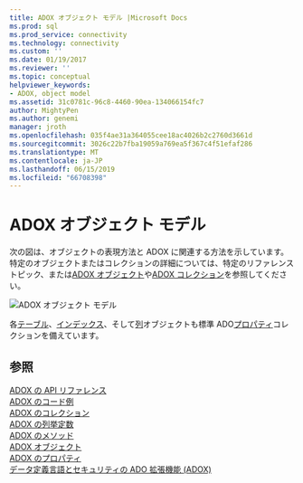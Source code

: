 ```yaml
---
title: ADOX オブジェクト モデル |Microsoft Docs
ms.prod: sql
ms.prod_service: connectivity
ms.technology: connectivity
ms.custom: ''
ms.date: 01/19/2017
ms.reviewer: ''
ms.topic: conceptual
helpviewer_keywords:
- ADOX, object model
ms.assetid: 31c0781c-96c8-4460-90ea-134066154fc7
author: MightyPen
ms.author: genemi
manager: jroth
ms.openlocfilehash: 035f4ae31a364055cee18ac4026b2c2760d3661d
ms.sourcegitcommit: 3026c22b7fba19059a769ea5f367c4f51efaf286
ms.translationtype: MT
ms.contentlocale: ja-JP
ms.lasthandoff: 06/15/2019
ms.locfileid: "66708398"
---
```

# <a name="adox-object-model"></a>ADOX オブジェクト モデル
次の図は、オブジェクトの表現方法と ADOX に関連する方法を示しています。 特定のオブジェクトまたはコレクションの詳細については、特定のリファレンス トピック、または[ADOX オブジェクト](../../../ado/reference/adox-api/adox-objects.md)や[ADOX コレクション](../../../ado/reference/adox-api/adox-collections.md)を参照してください。  
  
 ![ADOX オブジェクト モデル](../../../ado/reference/adox-api/media/adox_object_model.gif "ADOX_object_model")  
  
 各[テーブル](../../../ado/reference/adox-api/table-object-adox.md)、[インデックス](../../../ado/reference/adox-api/index-object-adox.md)、そして[列](../../../ado/reference/adox-api/column-object-adox.md)オブジェクトも標準 ADO[プロパティ](../../../ado/reference/ado-api/properties-collection-ado.md)コレクションを備えています。  
  
## <a name="see-also"></a>参照  
 [ADOX の API リファレンス](../../../ado/reference/adox-api/adox-api-reference.md)   
 [ADOX のコード例](../../../ado/reference/adox-api/adox-code-examples.md)   
 [ADOX のコレクション](../../../ado/reference/adox-api/adox-collections.md)   
 [ADOX の列挙定数](../../../ado/reference/adox-api/adox-enumerated-constants.md)   
 [ADOX のメソッド](../../../ado/reference/adox-api/adox-methods.md)   
 [ADOX オブジェクト](../../../ado/reference/adox-api/adox-objects.md)   
 [ADOX のプロパティ](../../../ado/reference/adox-api/adox-properties.md)   
 [データ定義言語とセキュリティの ADO 拡張機能 (ADOX)](../../../ado/guide/extensions/ado-extensions-for-data-definition-language-and-security-adox.md)
